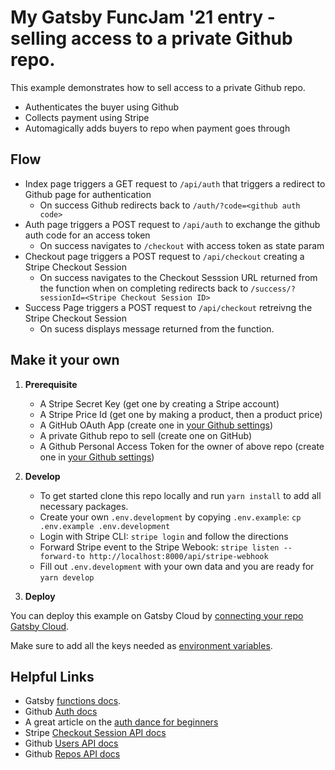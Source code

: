 # My Gatsby FuncJam '21 entry - selling access to a private Github repo.

This example demonstrates how to sell access to a private Github repo.

- Authenticates the buyer using Github
- Collects payment using Stripe
- Automagically adds buyers to repo when payment goes through

## Flow

- Index page triggers a GET request to `/api/auth` that triggers a redirect to Github page for authentication
  - On success Github redirects back to `/auth/?code=<github auth code>`
- Auth page triggers a POST request to `/api/auth` to exchange the github auth code for an access token
  - On success navigates to `/checkout` with access token as state param
- Checkout page triggers a POST request to `/api/checkout` creating a Stripe Checkout Session
  - On success navigates to the Checkout Sesssion URL returned from the function when on completing redirects back to `/success/?sessionId=<Stripe Checkout Session ID>`
- Success Page triggers a POST request to `/api/checkout` retreivng the Stripe Checkout Session
  - On sucess displays message returned from the function.

## Make it your own

1.  **Prerequisite**

    - A Stripe Secret Key (get one by creating a Stripe account)
    - A Stripe Price Id (get one by making a product, then a product price)
    - A GitHub OAuth App (create one in [your Github settings](https://docs.github.com/en/developers/apps/building-oauth-apps/creating-an-oauth-app))
    - A private Github repo to sell (create one on GitHub)
    - A Github Personal Access Token for the owner of above repo (create one in [your Github settings](https://docs.github.com/en/authentication/keeping-your-account-and-data-secure/creating-a-personal-access-token))

2.  **Develop**

    - To get started clone this repo locally and run `yarn install` to add all necessary packages.
    - Create your own `.env.development` by copying `.env.example`: `cp .env.example .env.development`
    - Login with Stripe CLI: `stripe login` and follow the directions
    - Forward Stripe event to the Stripe Webook: `stripe listen --forward-to http://localhost:8000/api/stripe-webhook`
    - Fill out `.env.development` with your own data and you are ready for `yarn develop`

3.  **Deploy**

You can deploy this example on Gatsby Cloud by [connecting your repo Gatsby Cloud](https://www.gatsbyjs.com/docs/how-to/previews-deploys-hosting/deploying-to-gatsby-cloud/#set-up-an-existing-gatsby-site).

Make sure to add all the keys needed as [environment variables](https://support.gatsbyjs.com/hc/en-us/articles/360053096753-Managing-Environment-Variables).

## Helpful Links

- Gatsby [functions docs](https://www.gatsbyjs.com/docs/reference/functions/).
- Github [Auth docs](https://docs.github.com/en/developers/apps/building-oauth-apps/authorizing-oauth-apps#web-application-flow)
- A great article on the [auth dance for beginners](https://medium.com/typeforms-engineering-blog/the-beginners-guide-to-oauth-dancing-4b8f3666de10)
- Stripe [Checkout Session API docs](https://stripe.com/docs/api/checkout/sessions)
- Github [Users API docs](https://docs.github.com/en/rest/reference/users)
- Github [Repos API docs](https://docs.github.com/en/rest/reference/repos)

